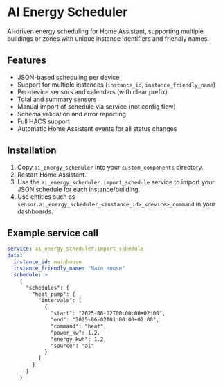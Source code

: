# AI Energy Scheduler

AI-driven energy scheduling for Home Assistant, supporting multiple buildings or zones with unique instance identifiers and friendly names.

## Features

- JSON-based scheduling per device
- Support for multiple instances (`instance_id`, `instance_friendly_name`)
- Per-device sensors and calendars (with clear prefix)
- Total and summary sensors
- Manual import of schedule via service (not config flow)
- Schema validation and error reporting
- Full HACS support
- Automatic Home Assistant events for all status changes

## Installation

1. Copy `ai_energy_scheduler` into your `custom_components` directory.
2. Restart Home Assistant.
3. Use the `ai_energy_scheduler.import_schedule` service to import your JSON schedule for each instance/building.
4. Use entities such as `sensor.ai_energy_scheduler_<instance_id>_<device>_command` in your dashboards.

## Example service call

```yaml
service: ai_energy_scheduler.import_schedule
data:
  instance_id: mainhouse
  instance_friendly_name: "Main House"
  schedule: >
    {
      "schedules": {
        "heat_pump": {
          "intervals": [
            {
              "start": "2025-06-02T00:00:00+02:00",
              "end": "2025-06-02T01:00:00+02:00",
              "command": "heat",
              "power_kw": 1.2,
              "energy_kwh": 1.2,
              "source": "ai"
            }
          ]
        }
      }
    }
